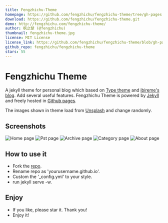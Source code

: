 ```yaml
---
title: Fengzhichu-Theme
homepage: https://github.com/fengzhichu/fengzhichu-theme/tree/gh-pages
download: https://github.com/fengzhichu/fengzhichu-theme.git
demo: http://fengzhichu.com/fengzhichu-theme/
author: 枫之楚 (@fengzhichu)
thumbnail: fengzhichu-theme.jpg
license: MIT License
license_link: https://github.com/fengzhichu/fengzhichu-theme/blob/gh-pages/LICENSE
github_repo: fengzhichu/fengzhichu-theme
stars: 55
---
```


# Fengzhichu Theme

A jekyll theme for personal blog which based on [Type theme](https://github.com/rohanchandra/type-theme) and [ibireme's blog](http://blog.ibireme.com). Add several useful features. Fengzhichu Theme is powered by [Jekyll](http://jekyllrb.com/) and freely
hosted in [Github pages](https://pages.github.com/).

The images shown in theme load from [Unsplash](https://unsplash.com) and change randomly.

## Screenshots
![Home page](https://raw.githubusercontent.com/fengzhichu/fengzhichu-theme/gh-pages/img/Screenshot1.png)
![Pst page](https://raw.githubusercontent.com/fengzhichu/fengzhichu-theme/gh-pages/img/Screenshot2.png)
![Archive page](https://raw.githubusercontent.com/fengzhichu/fengzhichu-theme/gh-pages/img/Screenshot3.png)
![Category page](https://raw.githubusercontent.com/fengzhichu/fengzhichu-theme/gh-pages/img/Screenshot4.png)
![About page](https://raw.githubusercontent.com/fengzhichu/fengzhichu-theme/gh-pages/img/Screenshot5.png)

## How to use it
* Fork the [repo](https://github.com/fengzhichu/fengzhichu-theme/tree/gh-pages#fork-destination-box).
* Rename repo as 'yourusername.github.io'.
* Custom the '_config.yml' to your style.
* run jekyll serve -w.

## Enjoy
- If you like, please star it. Thank you!
- Enjoy it!